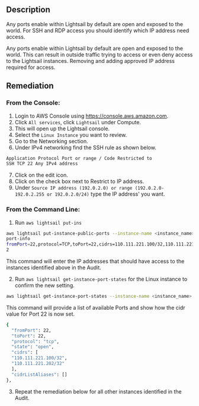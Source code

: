 ## Description

Any ports enable within Lightsail by default are open and exposed to the world. For SSH and RDP access you should identify which IP address need access.

Any ports enable within Lightsail by default are open and exposed to the world. This can result in outside traffic trying to access or even deny access to the Lightsail instances. Removing and adding approved IP address required for access.

## Remediation

### From the Console:

1. Login to AWS Console using https://console.aws.amazon.com.
2. Click `All services`, click `Lightsail` under Compute.
3. This will open up the Lightsail console.
4. Select the `Linux Instance` you want to review.
5. Go to the Networking section.
6. Under IPv4 networking find the SSH rule as shown below.

```bash
Application Protocol Port or range / Code Restricted to
SSH TCP 22 Any IPv4 address
```

7. Click on the edit icon.
8. Click on the check box next to Restrict to IP address.
9. Under `Source IP address (192.0.2.0) or range (192.0.2.0-192.0.2.255 or 192.0.2.0/24)` type the IP address' you want.

###  From the Command Line:

1. Run `aws lightsail put-ins`

```bash
aws lightsail put-instance-public-ports --instance-name <instance_name> --
port-info
fromPort=22,protocol=TCP,toPort=22,cidrs=110.111.221.100/32,110.111.221.202/3
2
```

This command will enter the IP addresses that should have access to the instances identified above in the Audit.

2. Run `aws lightsail get-instance-port-states` for the Linux instance to confirm the new setting.

```bash
aws lightsail get-instance-port-states --instance-name <instance_name>
```

This command will provide a list of available Ports and show how the cidr value for Port 22 is now set.

```bash
{
  "fromPort": 22,
  "toPort": 22,
  "protocol": "tcp",
  "state": "open",
  "cidrs": [
  "110.111.221.100/32",
  "110.111.221.202/32"
  ],
  "cidrListAliases": []
},
```

3. Repeat the remediation below for all other instances identified in the Audit.